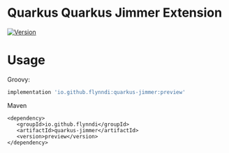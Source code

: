 # Quarkus Quarkus Jimmer Extension

[![Version](https://img.shields.io/maven-central/v/io.quarkiverse.jimmer/quarkus-jimmer?logo=apache-maven&style=flat-square)](https://search.maven.org/artifact/io.quarkiverse.jimmer/quarkus-jimmer)

# Usage
Groovy:
```groovy
implementation 'io.github.flynndi:quarkus-jimmer:preview'
```
Maven
```maven
<dependency>
   <groupId>io.github.flynndi</groupId>
   <artifactId>quarkus-jimmer</artifactId>
   <version>preview</version>
</dependency>
```